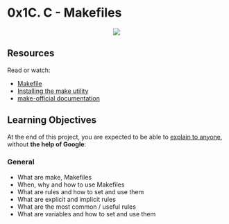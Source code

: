 # 0x1C. C - Makefiles

<p align="center">
    <img size="400" src="https://s3.amazonaws.com/intranet-projects-files/holbertonschool-low_level_programming/273/giphy-2.gif">
</p>

## Resources

Read or watch:

- [Makefile](https://www.google.com/search?q=makefile)
- [Installing the make utility](https://www.geeksforgeeks.org/how-to-install-make-on-ubuntu/)
- [make-official documentation](https://www.gnu.org/software/make/manual/html_node/)

## Learning Objectives
At the end of this project, you are expected to be able to [explain to anyone](https://fs.blog/feynman-technique/), without **the help of Google**:

### General
- What are make, Makefiles
- When, why and how to use Makefiles
- What are rules and how to set and use them
- What are explicit and implicit rules
- What are the most common / useful rules
- What are variables and how to set and use them
